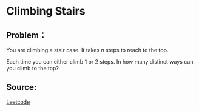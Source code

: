 # Climbing Stairs

## Problem：

<div class="question-content">
 <p>
 </p>
 <p>
  You are climbing a stair case. It takes
  <i>
   n
  </i>
  steps to reach to the top.
 </p>
 <p>
  Each time you can either climb 1 or 2 steps. In how many distinct ways can you climb to the top?
 </p>
</div>


## Source:
[Leetcode](https://leetcode.com/problems/climbing-stairs/)
